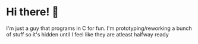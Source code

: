 # Hi there! 👋
I'm just a guy that programs in C for fun.
I'm prototyping/reworking a bunch of stuff so it's hidden until I feel like they are atleast halfway ready

